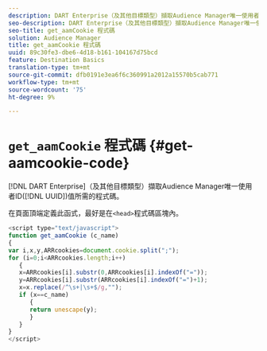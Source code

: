 ```yaml
---
description: DART Enterprise（及其他目標類型）擷取Audience Manager唯一使用者ID(UUID)值所需的程式碼。
seo-description: DART Enterprise（及其他目標類型）擷取Audience Manager唯一使用者ID(UUID)值所需的程式碼。
seo-title: get_aamCookie 程式碼
solution: Audience Manager
title: get_aamCookie 程式碼
uuid: 89c30fe3-dbe6-4d18-b161-104167d75bcd
feature: Destination Basics
translation-type: tm+mt
source-git-commit: dfb0191e3ea6f6c360991a2012a15570b5cab771
workflow-type: tm+mt
source-wordcount: '75'
ht-degree: 9%

---
```



# `get_aamCookie` 程式碼 {#get-aamcookie-code}

[!DNL DART Enterprise]（及其他目標類型）擷取Audience Manager唯一使用者ID([!DNL UUID])值所需的程式碼。

在頁面頂端定義此函式，最好是在`<head>`程式碼區塊內。

<!-- r_aam_de_cookie.xml -->

```js
<script type="text/javascript">
function get_aamCookie (c_name)
{
var i,x,y,ARRcookies=document.cookie.split(";");
for (i=0;i<ARRcookies.length;i++)
   {
   x=ARRcookies[i].substr(0,ARRcookies[i].indexOf("="));
   y=ARRcookies[i].substr(ARRcookies[i].indexOf("=")+1);
   x=x.replace(/^\s+|\s+$/g,"");
   if (x==c_name)
      { 
      return unescape(y);
      }
   }
}
</script>
```
